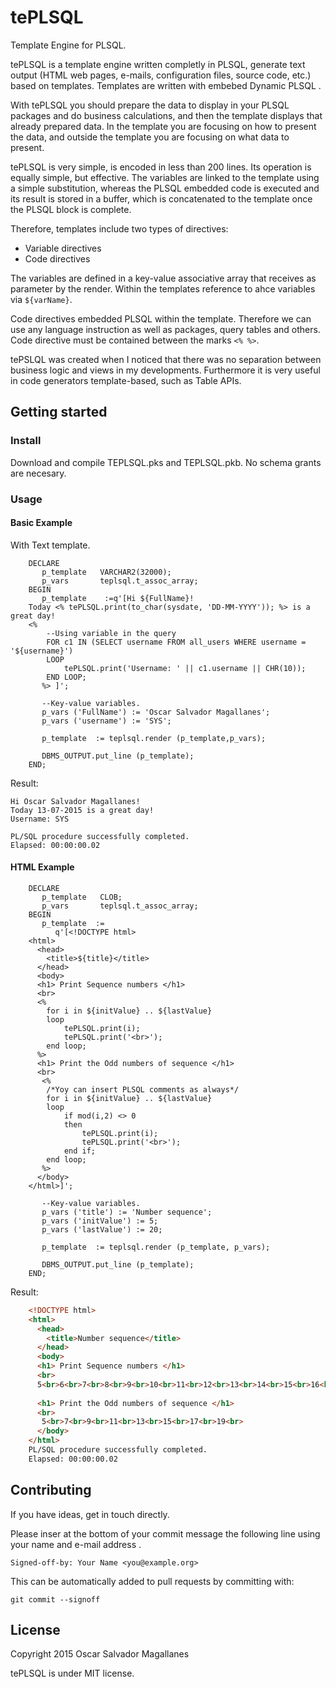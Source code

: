 # tePLSQL
Template Engine for PLSQL.

tePLSQL is a template engine written completly in PLSQL, generate text output (HTML web pages, e-mails, configuration files, source code, etc.) based on templates. Templates are written with embebed Dynamic PLSQL . 

With tePLSQL you should prepare the data to display in your PLSQL packages and do business calculations, and then the template displays that already prepared data. In the template you are focusing on how to present the data, and outside the template you are focusing on what data to present.

tePLSQL is very simple, is encoded in less than 200 lines. Its operation is equally simple, but effective. The variables are linked to the template using a simple substitution, whereas the PLSQL embedded code is executed and its result is stored in a buffer, which is concatenated to the template once the PLSQL block is complete.

Therefore, templates include two types of directives:
- Variable directives
- Code directives

The variables are defined in a key-value associative array that receives as parameter by the render. Within the templates reference to ahce variables via `${varName}`.

Code directives embedded PLSQL within the template. Therefore we can use any language instruction as well as packages, query tables and others. Code directive must be contained between the marks `<% %>`.

tePSLQL was created when I noticed that there was no separation between business logic and views in my developments. Furthermore it is very useful in code generators template-based, such as Table APIs.

## Getting started

### Install
Download and compile TEPLSQL.pks and TEPLSQL.pkb. No schema grants are necesary.

### Usage

#### Basic Example
With Text template.
```plsql
    DECLARE
       p_template   VARCHAR2(32000);
       p_vars       teplsql.t_assoc_array;
    BEGIN
       p_template    :=q'[Hi ${FullName}!
    Today <% tePLSQL.print(to_char(sysdate, 'DD-MM-YYYY')); %> is a great day!
    <% 
        --Using variable in the query 
        FOR c1 IN (SELECT username FROM all_users WHERE username = '${username}')
        LOOP
            tePLSQL.print('Username: ' || c1.username || CHR(10));
        END LOOP;
       %> ]';

       --Key-value variables. 
       p_vars ('FullName') := 'Oscar Salvador Magallanes';   
       p_vars ('username') := 'SYS';

       p_template  := teplsql.render (p_template,p_vars);

       DBMS_OUTPUT.put_line (p_template);
    END;
```

Result: 

    Hi Oscar Salvador Magallanes!
    Today 13-07-2015 is a great day!
    Username: SYS

    PL/SQL procedure successfully completed.
    Elapsed: 00:00:00.02


#### HTML Example

```plsql
    DECLARE
       p_template   CLOB;
       p_vars       teplsql.t_assoc_array;
    BEGIN
       p_template  :=
          q'[<!DOCTYPE html>
    <html>
      <head>
        <title>${title}</title>
      </head>
      <body>
      <h1> Print Sequence numbers </h1>
      <br>
      <%
        for i in ${initValue} .. ${lastValue}
        loop
            tePLSQL.print(i);
            tePLSQL.print('<br>');        
        end loop;    
      %>    
      <h1> Print the Odd numbers of sequence </h1>
      <br>    
       <% 
        /*Yoy can insert PLSQL comments as always*/ 
        for i in ${initValue} .. ${lastValue}
        loop
            if mod(i,2) <> 0 
            then
                tePLSQL.print(i);
                tePLSQL.print('<br>');
            end if;        
        end loop;
       %>
      </body>
    </html>]';

       --Key-value variables.
       p_vars ('title') := 'Number sequence';
       p_vars ('initValue') := 5;
       p_vars ('lastValue') := 20;

       p_template  := teplsql.render (p_template, p_vars);

       DBMS_OUTPUT.put_line (p_template);
    END;
```

Result: 
```html
    <!DOCTYPE html>
    <html>
      <head>
        <title>Number sequence</title>
      </head>
      <body>
      <h1> Print Sequence numbers </h1>
      <br>
      5<br>6<br>7<br>8<br>9<br>10<br>11<br>12<br>13<br>14<br>15<br>16<br>17<br>18<br>19<br>20<br>
        
      <h1> Print the Odd numbers of sequence </h1>
      <br>    
       5<br>7<br>9<br>11<br>13<br>15<br>17<br>19<br>
      </body>
    </html>
    PL/SQL procedure successfully completed.
    Elapsed: 00:00:00.02
```

## Contributing

If you have ideas, get in touch directly.

Please inser at the bottom of your commit message the following line using your name and e-mail address .

    Signed-off-by: Your Name <you@example.org>

This can be automatically added to pull requests by committing with:

    git commit --signoff

## License
Copyright 2015 Oscar Salvador Magallanes 

tePLSQL is under MIT license. 
